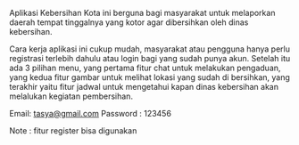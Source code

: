 Aplikasi Kebersihan Kota ini berguna bagi masyarakat
 untuk melaporkan daerah tempat tinggalnya yang kotor agar dibersihkan oleh dinas kebersihan.

Cara kerja aplikasi ini cukup mudah, masyarakat atau pengguna 
 hanya perlu registrasi terlebih dahulu atau login bagi
 yang sudah punya akun. Setelah itu ada 3 pilihan menu,
 yang pertama fitur chat untuk melakukan pengaduan, yang
 kedua fitur gambar untuk melihat lokasi yang sudah di bersihkan,
 yang terakhir yaitu fitur jadwal untuk mengetahui kapan dinas 
 kebersihan akan melalukan kegiatan pembersihan.

Email: tasya@gmail.com
Password : 123456 

Note : fitur register bisa digunakan



